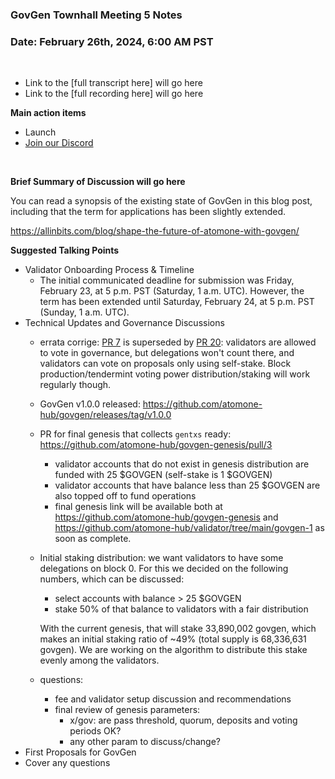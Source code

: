 ### **GovGen Townhall Meeting 5 Notes**

### Date: February 26th, 2024, 6:00 AM PST

<br> 

- Link to the [full transcript here] will go here
- Link to the [full recording here] will go here

**Main action items**

- Launch
- [Join our Discord](https://discord.gg/atomone)

<br> 

**Brief Summary of Discussion will go here**

You can read a synopsis of the existing state of GovGen in this blog post, including that the term for applications has been slightly extended. 

https://allinbits.com/blog/shape-the-future-of-atomone-with-govgen/

**Suggested Talking Points**
- Validator Onboarding Process & Timeline
  - The initial communicated deadline for submission was Friday, February 23, at 5 p.m. PST (Saturday, 1 a.m. UTC). However, the term has been extended until Saturday, February 24, at 5 p.m. PST (Sunday, 1 a.m. UTC). 
- Technical Updates and Governance Discussions
  - errata corrige: [PR 7](https://github.com/atomone-hub/govgen/issues/7) is superseded by [PR 20](https://github.com/atomone-hub/govgen/issues/20): validators are allowed to vote in governance, but delegations won't count there, and validators can vote on proposals only using self-stake. Block production/tendermint voting power distribution/staking will work regularly though.
  - GovGen v1.0.0 released: https://github.com/atomone-hub/govgen/releases/tag/v1.0.0
  - PR for final genesis that collects `gentxs` ready: https://github.com/atomone-hub/govgen-genesis/pull/3
    - validator accounts that do not exist in genesis distribution are funded with 25 $GOVGEN (self-stake is 1 $GOVGEN)
    - validator accounts that have balance less than 25 $GOVGEN are also topped off to fund operations
    - final genesis link will be available both at https://github.com/atomone-hub/govgen-genesis and https://github.com/atomone-hub/validator/tree/main/govgen-1 as soon as complete.
  - Initial staking distribution: we want validators to have some delegations on block 0. For this we decided on the following numbers, which can be discussed:
    - select accounts with balance > 25 $GOVGEN
    - stake 50% of that balance to validators with a fair distribution
    
    With the current genesis, that will stake 33,890,002 govgen, which makes an initial staking ratio of ~49% (total supply is 68,336,631 govgen). We are working on the algorithm to distribute this stake evenly among the validators.
  - questions:
    - fee and validator setup discussion and recommendations
    - final review of genesis parameters:
      - x/gov: are pass threshold, quorum, deposits and voting periods OK?
      - any other param to discuss/change?
- First Proposals for GovGen
- Cover any questions
